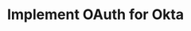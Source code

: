 ---
title: Implement OAuth for Okta
excerpt: Learn how to interact with Okta APIs using scoped OAuth 2.0 access tokens.
layout: Guides
sections:
 - overview
 - create-oauth-app
 - use-client-credentials-grant-flow
 - define-allowed-scopes
 - request-access-token
 - get-access-token-using-service-app
 - save-access-token
 - scopes
---